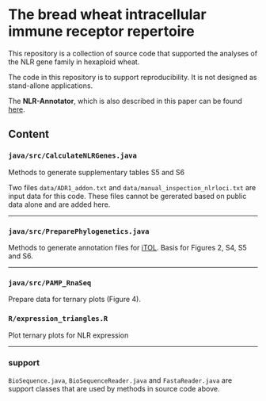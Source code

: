 # The bread wheat intracellular immune receptor repertoire


This repository is a collection of source code that supported the analyses of the NLR gene family in hexaploid wheat.

The code in this repository is to support reproducibility. It is not designed as stand-allone applications. 

The **NLR-Annotator**, which is also described in this paper can be found [here](https://github.com/steuernb/NLR-Annotator).


## Content

### `java/src/CalculateNLRGenes.java`
Methods to generate supplementary tables S5 and S6

Two files `data/ADR1_addon.txt` and `data/manual_inspection_nlrloci.txt` are input data for this code. These files cannot be gererated based on public data alone and are added here.

-----------

### `java/src/PreparePhylogenetics.java`
Methods to generate annotation files for [iTOL](https://itol.embl.de/shared/steuernb). Basis for Figures 2, S4, S5 and S6.

-----------

### `java/src/PAMP_RnaSeq`
Prepare data for ternary plots (Figure 4).


### `R/expression_triangles.R`
Plot ternary plots for NLR expression



-----------

### support

`BioSequence.java`, `BioSequenceReader.java` and `FastaReader.java` are support classes that are used by methods in source code above.
